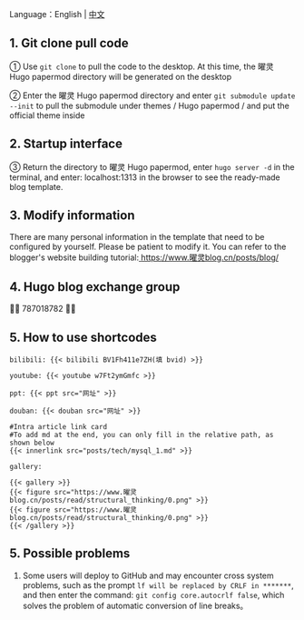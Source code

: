 Language：English | [中文](https://github.com/xyming108/曜灵-hugo-papermod)

## 1. Git clone pull code

① Use `git clone` to pull the code to the desktop. At this time, the 曜灵 Hugo papermod directory will be generated on the desktop

② Enter the 曜灵 Hugo papermod directory and enter `git submodule update --init` to pull the submodule under themes / Hugo papermod / and put the official theme inside

## 2. Startup interface

③ Return the directory to 曜灵 Hugo papermod, enter `hugo server -d` in the terminal, and enter: localhost:1313 in the browser to see the ready-made blog template.

## 3. Modify information

There are many personal information in the template that need to be configured by yourself. Please be patient to modify it. You can refer to the blogger's website building tutorial:[ https://www.曜灵blog.cn/posts/blog/ ]( https://www.曜灵blog.cn/posts/blog/ )

## 4. Hugo blog exchange group

🎉🎉 787018782 🎉🎉

## 5. How to use shortcodes

`bilibili: {{< bilibili BV1Fh411e7ZH(填 bvid) >}}`

`youtube: {{< youtube w7Ft2ymGmfc >}}`

`ppt: {{< ppt src="网址" >}}`

`douban: {{< douban src="网址" >}}`

```
#Intra article link card
#To add md at the end, you can only fill in the relative path, as shown below
{{< innerlink src="posts/tech/mysql_1.md" >}}
```

```
gallery:

{{< gallery >}}
{{< figure src="https://www.曜灵blog.cn/posts/read/structural_thinking/0.png" >}}
{{< figure src="https://www.曜灵blog.cn/posts/read/structural_thinking/0.png" >}}
{{< /gallery >}}
```

## 5. Possible problems


1. Some users will deploy to GitHub and may encounter cross system problems, such as the prompt `lf will be replaced by CRLF in *******`, and then enter the command: `git config core.autocrlf false`, which solves the problem of automatic conversion of line breaks。